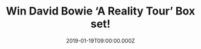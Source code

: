 ---
campaign-uuid: "c-6cc5bb21-7efa-463e-acd6-73560c912b19"
type: "Competition"
category: "Music"
date: "2019-01-19T09:00:00.000Z"
end-date: "2019-02-19T23:59:00.000Z"
disable-form: false
is_promoted: false
has_entry_page: true
title: "Win David Bowie ‘A Reality Tour’ Box set!"
competition-description: "<p>We have in our hands an extensive live overview of David\
  \ Bowie greatest hits, popular album tracks and fan favourites, performed live during\
  \ his amazing performance in Dublin, Ireland. The 2004 show was captured on film\
  \ for DVD, later on CD, but never released on vinyl. But now, we have a copy on\
  \ vinyl edition to one of our lucky member and Bowie’s fan to win!</p>\n<p>Want\
  \ it to be yours? Click below for a chance to win!</p>\n"
hero-header: "Win David Bowie ‘A Reality Tour’ Box set!"
terms-confirmation: "N/A"
banner-img: "https://assets.expresslyapp.com/asset-c4d7aa9b-3260-40f8-a35d-5e199a1ee28e.jpg"
logo-left-href: "aaa.nme.com"
logo-left-image: "https://assets.expresslyapp.com/asset-e74f84c8-5a52-4cc1-9dfb-101253f595ac.jpg"
logo-left-title: "NME AAA"
bg-image-hero: "https://assets.expresslyapp.com/asset-6c7889f4-dfbc-4900-b96e-cdc437b63a22.jpg"
bg-image-first: "https://assets.expresslyapp.com/asset-56b1bbb7-c4c6-49a5-ba09-7b19a349e52c.jpg"
section1-content: "<p>This amazing Box set features almost three hours of music on\
  \ six sides of audiophile vinyl, with songs from Bowie's classic and modern rock\
  \ eras; Heroes, Ziggy Stardust, Changes, Fame, Under Pressure, All The Young Dudes,\
  \ Rebel, Rebel are all present along with many more great live versions from his\
  \ expansive catalogue.</p>\n<p>This limited edition release is housed in a sturdy\
  \ lift off lid box, with two first time poster inserts featuring the wonderful 12\"\
  \ x 12\" front cover image as well as a 12\" x 24\" double-sided poster featuring\
  \ unique live performance shots from this great concert tour!</p>\n<p>If you are\
  \ David Bowie’s biggest fan, think no more and enter the form below for a chance\
  \ to win his fantastic ‘A Reality Tour’ Box-set and get ready to experience three\
  \ hours of great music!</p>\n<p>Good luck!</p>\n"
entry-title: "Win David Bowie ‘A Reality Tour’ Box set!"
entry-content: "<p>Enter the draw to win David Bowie ‘A Reality Tour’ Box set by completing\
  \ the form below before 23:59 on 19th of February 2019.</p>\n"
has-winner: false
prize-description: "David Bowie ‘A Reality Tour’ Box set."
special-conditions: "Multiple entries are allowed up to one every day\r\nThis competition\
  \ is also available on: http://club.expressly.io/competitons/\r\ndavid-bowie-a-reality-tour-box-set"
country-restrictions:
- "GB"
---